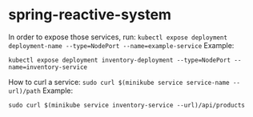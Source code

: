 # spring-reactive-system

In order to expose those services, run: `kubectl expose deployment deployment-name --type=NodePort --name=example-service`
Example: 

`kubectl expose deployment inventory-deployment --type=NodePort --name=inventory-service`



How to curl a service: `sudo curl $(minikube service service-name --url)/path`
Example:

`sudo curl $(minikube service inventory-service --url)/api/products`
